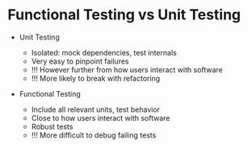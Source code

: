 # Functional Testing vs Unit Testing

- Unit Testing

  - Isolated: mock dependencies, test internals
  - Very easy to pinpoint failures
  - !!! However further from how users interact with software
  - !!! More likely to break with refactoring

- Functional Testing
  - Include all relevant units, test behavior
  - Close to how users interact with software
  - Robust tests
  - !!! More difficult to debug failing tests
